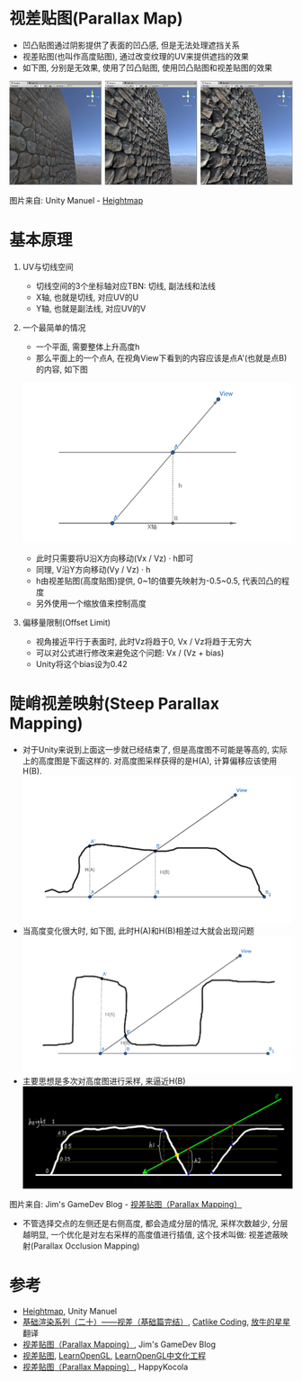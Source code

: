 # 视差贴图(Parallax Map)
* 凹凸贴图通过阴影提供了表面的凹凸感, 但是无法处理遮挡关系
* 视差贴图(也叫作高度贴图), 通过改变纹理的UV来提供遮挡的效果
* 如下图, 分别是无效果, 使用了凹凸贴图, 使用凹凸贴图和视差贴图的效果
  
![视差贴图的效果](./parallax-map/01.jpg)

图片来自: Unity Manuel - [Heightmap](https://docs.unity3d.com/Manual/StandardShaderMaterialParameterHeightMap.html)

# 基本原理
1. UV与切线空间
   * 切线空间的3个坐标轴对应TBN: 切线, 副法线和法线
   * X轴, 也就是切线, 对应UV的U
   * Y轴, 也就是副法线, 对应UV的V
2. 一个最简单的情况
   * 一个平面, 需要整体上升高度h
   * 那么平面上的一个点A, 在视角View下看到的内容应该是点A'(也就是点B)的内容, 如下图
   
   ![图示](./parallax-map/02.png)

   * 此时只需要将U沿X方向移动(Vx / Vz) · h即可
   * 同理, V沿Y方向移动(Vy / Vz) · h
   * h由视差贴图(高度贴图)提供, 0~1的值要先映射为-0.5~0.5, 代表凹凸的程度
   * 另外使用一个缩放值来控制高度
3. 偏移量限制(Offset Limit)
   * 视角接近平行于表面时, 此时Vz将趋于0, Vx / Vz将趋于无穷大
   * 可以对公式进行修改来避免这个问题: Vx / (Vz + bias)
   * Unity将这个bias设为0.42

# 陡峭视差映射(Steep Parallax Mapping)
   * 对于Unity来说到上面这一步就已经结束了, 但是高度图不可能是等高的, 实际上的高度图是下面这样的. 对高度图采样获得的是H(A), 计算偏移应该使用H(B).
![正常的高度图](./parallax-map/03.png)
   * 当高度变化很大时, 如下图, 此时H(A)和H(B)相差过大就会出现问题
![变化很大的高度图](parallax-map/04.png)
   * 主要思想是多次对高度图进行采样, 来逼近H(B)
![陡峭视差映射](./parallax-map/05.jpg)

图片来自: Jim's GameDev Blog - [视差贴图（Parallax Mapping）](https://chengkehan.github.io/ParallaxMapping.html)
   * 不管选择交点的左侧还是右侧高度, 都会造成分层的情况, 采样次数越少, 分层越明显, 一个优化是对左右采样的高度值进行插值, 这个技术叫做: 视差遮蔽映射(Parallax Occlusion Mapping)

# 参考
* [Heightmap](https://docs.unity3d.com/Manual/StandardShaderMaterialParameterHeightMap.html), Unity Manuel
* [基础渲染系列（二十）——视差（基础篇完结）](https://mp.weixin.qq.com/s/kQf_UHWzOThBodpKlr_bvw), [Catlike Coding](https://catlikecoding.com/), [放牛的星星](https://www.zhihu.com/people/niuxingxing)翻译
* [视差贴图（Parallax Mapping）](https://chengkehan.github.io/ParallaxMapping.html), Jim's GameDev Blog
* [视差贴图](https://learnopengl-cn.github.io/05%20Advanced%20Lighting/05%20Parallax%20Mapping/), [LearnOpenGL](https://learnopengl.com/), [LearnOpenGL中文化工程](https://github.com/LearnOpenGL-CN/LearnOpenGL-CN)
* [视差贴图（Parallax Mapping）](https://blog.csdn.net/happykocola/article/details/72812081), HappyKocola
